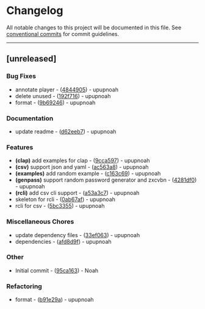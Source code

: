 # Changelog

All notable changes to this project will be documented in this file. See [conventional commits](https://www.conventionalcommits.org/) for commit guidelines.

---
## [unreleased]

### Bug Fixes

- annotate player - ([4844905](https://github.com/rust-noah/rcli.git/commit/48449053ab7e21c7b1402a012b8cc1ec534ddd05)) - upupnoah
- delete unused - ([192f716](https://github.com/rust-noah/rcli.git/commit/192f716b845ff4e6b4635624c172cd4b4fc0a820)) - upupnoah
- format - ([9b69246](https://github.com/rust-noah/rcli.git/commit/9b69246ae30f80aec29dd0fc0fb83dfe1851e016)) - upupnoah

### Documentation

- update readme - ([d62eeb7](https://github.com/rust-noah/rcli.git/commit/d62eeb780a8a1a7e06382b252dc7d553d4561e65)) - upupnoah

### Features

- **(clap)** add examples for clap - ([9cca597](https://github.com/rust-noah/rcli.git/commit/9cca597651c9f45953f94c10feaaa084fa1a1b76)) - upupnoah
- **(csv)** support json and yaml - ([ac563a8](https://github.com/rust-noah/rcli.git/commit/ac563a884f3d0d73817ce206822d3a7a7c61107d)) - upupnoah
- **(examples)** add random example - ([c163c69](https://github.com/rust-noah/rcli.git/commit/c163c699de552b96b0aa228c1ec85bcd7741334c)) - upupnoah
- **(genpass)** support random password generator and zxcvbn - ([4281df0](https://github.com/rust-noah/rcli.git/commit/4281df090af9d55389fa2d39e29d3a9ba70ce119)) - upupnoah
- **(rcli)** add csv cli support - ([a53a3c7](https://github.com/rust-noah/rcli.git/commit/a53a3c76f1a86931dabea96bbaf2d0eba1bdb780)) - upupnoah
- skeleton for rcli - ([0ab67af](https://github.com/rust-noah/rcli.git/commit/0ab67af9be61b0be87025b757a3ef9ddc448d546)) - upupnoah
- rcli for csv - ([5bc3355](https://github.com/rust-noah/rcli.git/commit/5bc3355a224fa1e07457fc2febb865b4a6814115)) - upupnoah

### Miscellaneous Chores

- update dependency files - ([33ef063](https://github.com/rust-noah/rcli.git/commit/33ef063a4ef6c55efc9688911f92623a5ae77155)) - upupnoah
- dependencies - ([afd8d9f](https://github.com/rust-noah/rcli.git/commit/afd8d9f8f781dffbb8b591724289d8788918b1cd)) - upupnoah

### Other

- Initial commit - ([95ca163](https://github.com/rust-noah/rcli.git/commit/95ca163a829abfc782ed5adc254dd38de158c9a9)) - Noah

### Refactoring

- format - ([b91e29a](https://github.com/rust-noah/rcli.git/commit/b91e29a0385d2c0e17f1f82c448f6af3c7772b91)) - upupnoah

<!-- generated by git-cliff -->
